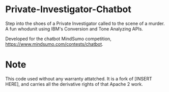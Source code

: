 # Private-Investigator-Chatbot
Step into the shoes of a Private Investigator called to the scene of a murder. A fun whodunit using IBM's Conversion and Tone Analyzing APIs.

Developed for the chatbot MindSumo competition, https://www.mindsumo.com/contests/chatbot. 

# Note
This code used without any warranty attatched. It is a fork of [INSERT HERE], and carries all the derivative rights of that Apache 2 work. 
